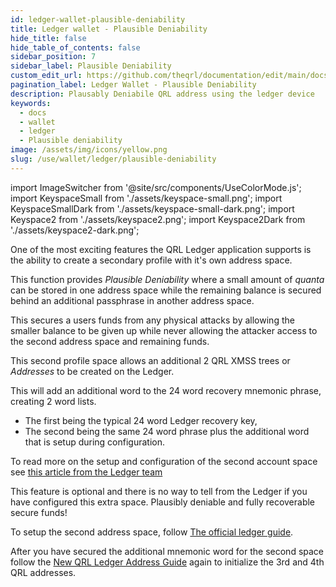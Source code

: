 ```yaml
---
id: ledger-wallet-plausible-deniability
title: Ledger wallet - Plausible Deniability 
hide_title: false
hide_table_of_contents: false
sidebar_position: 7
sidebar_label: Plausible Deniability
custom_edit_url: https://github.com/theqrl/documentation/edit/main/docs/Use/Wallet/Ledger/plausible-deniability.md
pagination_label: Ledger Wallet - Plausible Deniability
description: Plausably Deniabile QRL address using the ledger device
keywords:
  - docs
  - wallet
  - ledger
  - Plausible deniability
image: /assets/img/icons/yellow.png
slug: /use/wallet/ledger/plausible-deniability
---
```


import ImageSwitcher from '@site/src/components/UseColorMode.js';
import KeyspaceSmall from './assets/keyspace-small.png';
import KeyspaceSmallDark from './assets/keyspace-small-dark.png';
import Keyspace2 from './assets/keyspace2.png';
import Keyspace2Dark from './assets/keyspace2-dark.png';

One of the most exciting features the QRL Ledger application supports is the ability to create a secondary profile with it's own address space. 

This function provides *Plausible Deniability* where a small amount of $quanta$ can be stored in one address space while the remaining balance is secured behind an additional passphrase in another address space.
 
This secures a users funds from any physical attacks by allowing the smaller balance to be given up while never allowing the attacker access to the second address space and remaining funds.

This second profile space allows an additional $2$ QRL XMSS trees or *Addresses* to be created on the Ledger. 

This will add an additional word to the 24 word recovery mnemonic phrase, creating 2 word lists. 

- The first being the typical 24 word Ledger recovery key, 
- The second being the same 24 word phrase plus the additional word that is setup during configuration.


<div style={{textAlign: 'center'}}>
  <ImageSwitcher 
    lightImageSrc={Keyspace2}
    darkImageSrc={Keyspace2Dark}
  />
</div>


To read more on the setup and configuration of the second account space see [this article from the Ledger team](https://support.ledger.com/hc/en-us/articles/115005214529-Advanced-passphrase-security)

This feature is optional and there is no way to tell from the Ledger if you have configured this extra space. Plausibly deniable and fully recoverable secure funds!

To setup the second address space, follow [The official ledger guide](https://support.ledger.com/hc/en-us/articles/115005214529-Advanced-passphrase-security). 

After you have secured the additional mnemonic word for the second space follow the [New QRL Ledger Address Guide](/use/wallet/ledger/new) again to initialize the 3rd and 4th QRL addresses.
